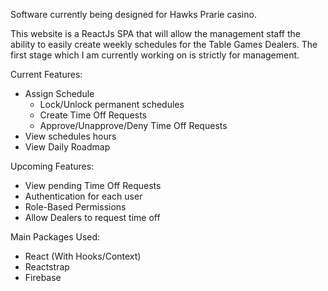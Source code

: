 Software currently being designed for Hawks Prarie casino. 

This website is a ReactJs SPA that will allow the management staff the ability to easily create weekly schedules for the Table Games Dealers. The first stage which I am currently working on is strictly for management. 

Current Features:
* Assign Schedule
  * Lock/Unlock permanent schedules
  * Create Time Off Requests
  * Approve/Unapprove/Deny Time Off Requests
* View schedules hours
* View Daily Roadmap

Upcoming Features:
* View pending Time Off Requests
* Authentication for each user
* Role-Based Permissions
* Allow Dealers to request time off

Main Packages Used:
* React (With Hooks/Context)
* Reactstrap
* Firebase
